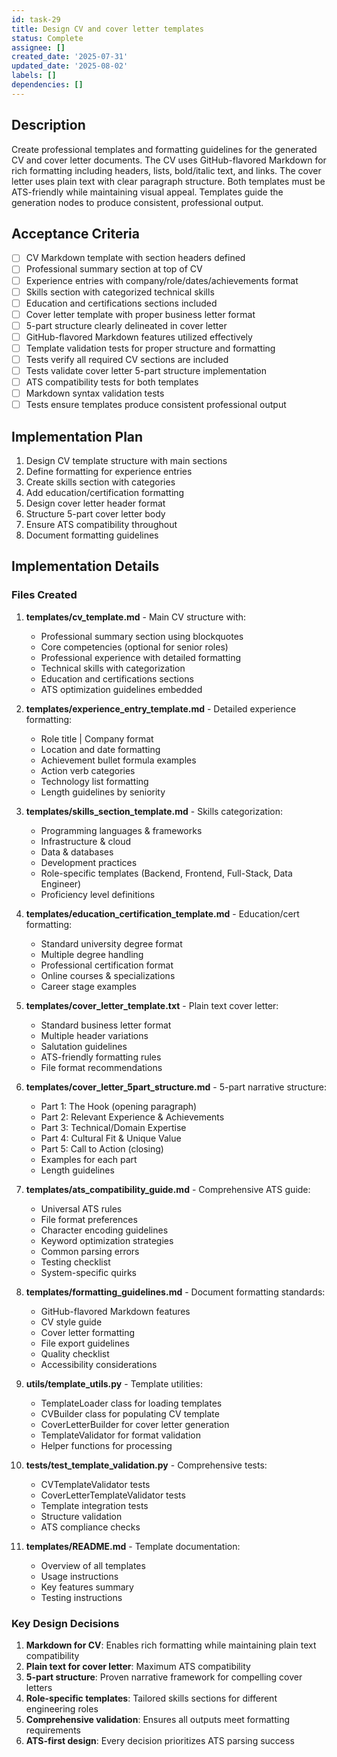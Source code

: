 ```yaml
---
id: task-29
title: Design CV and cover letter templates
status: Complete
assignee: []
created_date: '2025-07-31'
updated_date: '2025-08-02'
labels: []
dependencies: []
---
```


## Description

Create professional templates and formatting guidelines for the generated CV and cover letter documents. The CV uses GitHub-flavored Markdown for rich formatting including headers, lists, bold/italic text, and links. The cover letter uses plain text with clear paragraph structure. Both templates must be ATS-friendly while maintaining visual appeal. Templates guide the generation nodes to produce consistent, professional output.

## Acceptance Criteria

- [ ] CV Markdown template with section headers defined
- [ ] Professional summary section at top of CV
- [ ] Experience entries with company/role/dates/achievements format
- [ ] Skills section with categorized technical skills
- [ ] Education and certifications sections included
- [ ] Cover letter template with proper business letter format
- [ ] 5-part structure clearly delineated in cover letter
- [ ] GitHub-flavored Markdown features utilized effectively
- [ ] Template validation tests for proper structure and formatting
- [ ] Tests verify all required CV sections are included
- [ ] Tests validate cover letter 5-part structure implementation
- [ ] ATS compatibility tests for both templates
- [ ] Markdown syntax validation tests
- [ ] Tests ensure templates produce consistent professional output

## Implementation Plan

1. Design CV template structure with main sections
2. Define formatting for experience entries
3. Create skills section with categories
4. Add education/certification formatting
5. Design cover letter header format
6. Structure 5-part cover letter body
7. Ensure ATS compatibility throughout
8. Document formatting guidelines

## Implementation Details

### Files Created

1. **templates/cv_template.md** - Main CV structure with:
   - Professional summary section using blockquotes
   - Core competencies (optional for senior roles)
   - Professional experience with detailed formatting
   - Technical skills with categorization
   - Education and certifications sections
   - ATS optimization guidelines embedded

2. **templates/experience_entry_template.md** - Detailed experience formatting:
   - Role title | Company format
   - Location and date formatting
   - Achievement bullet formula examples
   - Action verb categories
   - Technology list formatting
   - Length guidelines by seniority

3. **templates/skills_section_template.md** - Skills categorization:
   - Programming languages & frameworks
   - Infrastructure & cloud
   - Data & databases
   - Development practices
   - Role-specific templates (Backend, Frontend, Full-Stack, Data Engineer)
   - Proficiency level definitions

4. **templates/education_certification_template.md** - Education/cert formatting:
   - Standard university degree format
   - Multiple degree handling
   - Professional certification format
   - Online courses & specializations
   - Career stage examples

5. **templates/cover_letter_template.txt** - Plain text cover letter:
   - Standard business letter format
   - Multiple header variations
   - Salutation guidelines
   - ATS-friendly formatting rules
   - File format recommendations

6. **templates/cover_letter_5part_structure.md** - 5-part narrative structure:
   - Part 1: The Hook (opening paragraph)
   - Part 2: Relevant Experience & Achievements
   - Part 3: Technical/Domain Expertise
   - Part 4: Cultural Fit & Unique Value
   - Part 5: Call to Action (closing)
   - Examples for each part
   - Length guidelines

7. **templates/ats_compatibility_guide.md** - Comprehensive ATS guide:
   - Universal ATS rules
   - File format preferences
   - Character encoding guidelines
   - Keyword optimization strategies
   - Common parsing errors
   - Testing checklist
   - System-specific quirks

8. **templates/formatting_guidelines.md** - Document formatting standards:
   - GitHub-flavored Markdown features
   - CV style guide
   - Cover letter formatting
   - File export guidelines
   - Quality checklist
   - Accessibility considerations

9. **utils/template_utils.py** - Template utilities:
   - TemplateLoader class for loading templates
   - CVBuilder class for populating CV template
   - CoverLetterBuilder for cover letter generation
   - TemplateValidator for format validation
   - Helper functions for processing

10. **tests/test_template_validation.py** - Comprehensive tests:
    - CVTemplateValidator tests
    - CoverLetterTemplateValidator tests
    - Template integration tests
    - Structure validation
    - ATS compliance checks

11. **templates/README.md** - Template documentation:
    - Overview of all templates
    - Usage instructions
    - Key features summary
    - Testing instructions

### Key Design Decisions

1. **Markdown for CV**: Enables rich formatting while maintaining plain text compatibility
2. **Plain text for cover letter**: Maximum ATS compatibility
3. **5-part structure**: Proven narrative framework for compelling cover letters
4. **Role-specific templates**: Tailored skills sections for different engineering roles
5. **Comprehensive validation**: Ensures all outputs meet formatting requirements
6. **ATS-first design**: Every decision prioritizes ATS parsing success
